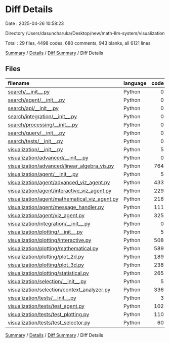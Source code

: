# Diff Details

Date : 2025-04-26 10:58:23

Directory /Users/dasuncharuka/Desktop/new/math-llm-system/visualization

Total : 29 files,  4498 codes, 680 comments, 943 blanks, all 6121 lines

[Summary](results.md) / [Details](details.md) / [Diff Summary](diff.md) / Diff Details

## Files
| filename | language | code | comment | blank | total |
| :--- | :--- | ---: | ---: | ---: | ---: |
| [search/\_\_init\_\_.py](/search/__init__.py) | Python | 0 | 0 | -1 | -1 |
| [search/agent/\_\_init\_\_.py](/search/agent/__init__.py) | Python | 0 | 0 | -1 | -1 |
| [search/api/\_\_init\_\_.py](/search/api/__init__.py) | Python | 0 | 0 | -1 | -1 |
| [search/integration/\_\_init\_\_.py](/search/integration/__init__.py) | Python | 0 | 0 | -1 | -1 |
| [search/processing/\_\_init\_\_.py](/search/processing/__init__.py) | Python | 0 | 0 | -1 | -1 |
| [search/query/\_\_init\_\_.py](/search/query/__init__.py) | Python | 0 | 0 | -1 | -1 |
| [search/tests/\_\_init\_\_.py](/search/tests/__init__.py) | Python | 0 | 0 | -1 | -1 |
| [visualization/\_\_init\_\_.py](/visualization/__init__.py) | Python | 5 | 0 | 2 | 7 |
| [visualization/advanced/\_\_init\_\_.py](/visualization/advanced/__init__.py) | Python | 0 | 0 | 1 | 1 |
| [visualization/advanced/linear\_algebra\_vis.py](/visualization/advanced/linear_algebra_vis.py) | Python | 764 | 113 | 135 | 1,012 |
| [visualization/agent/\_\_init\_\_.py](/visualization/agent/__init__.py) | Python | 5 | 0 | 2 | 7 |
| [visualization/agent/advanced\_viz\_agent.py](/visualization/agent/advanced_viz_agent.py) | Python | 433 | 80 | 113 | 626 |
| [visualization/agent/interactive\_viz\_agent.py](/visualization/agent/interactive_viz_agent.py) | Python | 229 | 21 | 41 | 291 |
| [visualization/agent/mathematical\_viz\_agent.py](/visualization/agent/mathematical_viz_agent.py) | Python | 216 | 23 | 41 | 280 |
| [visualization/agent/message\_handler.py](/visualization/agent/message_handler.py) | Python | 111 | 10 | 22 | 143 |
| [visualization/agent/viz\_agent.py](/visualization/agent/viz_agent.py) | Python | 325 | 35 | 57 | 417 |
| [visualization/integration/\_\_init\_\_.py](/visualization/integration/__init__.py) | Python | 0 | 0 | 1 | 1 |
| [visualization/plotting/\_\_init\_\_.py](/visualization/plotting/__init__.py) | Python | 5 | 0 | 2 | 7 |
| [visualization/plotting/interactive.py](/visualization/plotting/interactive.py) | Python | 508 | 93 | 110 | 711 |
| [visualization/plotting/mathematical.py](/visualization/plotting/mathematical.py) | Python | 589 | 120 | 147 | 856 |
| [visualization/plotting/plot\_2d.py](/visualization/plotting/plot_2d.py) | Python | 189 | 34 | 44 | 267 |
| [visualization/plotting/plot\_3d.py](/visualization/plotting/plot_3d.py) | Python | 238 | 29 | 43 | 310 |
| [visualization/plotting/statistical.py](/visualization/plotting/statistical.py) | Python | 265 | 32 | 48 | 345 |
| [visualization/selection/\_\_init\_\_.py](/visualization/selection/__init__.py) | Python | 5 | 0 | 2 | 7 |
| [visualization/selection/context\_analyzer.py](/visualization/selection/context_analyzer.py) | Python | 336 | 46 | 67 | 449 |
| [visualization/tests/\_\_init\_\_.py](/visualization/tests/__init__.py) | Python | 3 | 0 | 1 | 4 |
| [visualization/tests/test\_agent.py](/visualization/tests/test_agent.py) | Python | 102 | 16 | 22 | 140 |
| [visualization/tests/test\_plotting.py](/visualization/tests/test_plotting.py) | Python | 110 | 11 | 28 | 149 |
| [visualization/tests/test\_selector.py](/visualization/tests/test_selector.py) | Python | 60 | 17 | 21 | 98 |

[Summary](results.md) / [Details](details.md) / [Diff Summary](diff.md) / Diff Details